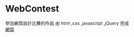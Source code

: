 # WebContest
參加網頁設計比賽的作品
由 html ,css ,javascript ,jQuery 完成
<br>
<a href='http://2018web.cpmah.org.tw/~C2018b004/'>網頁</a>
